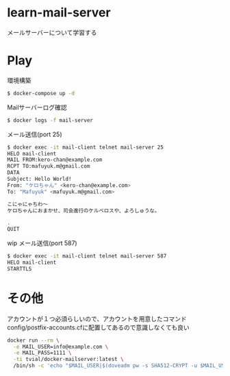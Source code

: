 # learn-mail-server
メールサーバーについて学習する

# Play
環境構築
```bash
$ docker-compose up -d
```

Mailサーバーログ確認
```bash
$ docker logs -f mail-server
```

メール送信(port 25)
```bash
$ docker exec -it mail-client telnet mail-server 25
HELO mail-client
MAIL FROM:kero-chan@example.com
RCPT TO:mafuyuk.m@gmail.com
DATA
Subject: Hello World!
From: "ケロちゃん" <kero-chan@example.com>
To: "Mafuyuk" <mafuyuk.m@gmail.com>

こにゃにゃちわ～
ケロちゃんにおまかせ、司会進行のケルベロスや、よろしゅうな。

.
QUIT
```

wip メール送信(port 587)
```bash
$ docker exec -it mail-client telnet mail-server 587
HELO mail-client
STARTTLS
```

# その他
アカウントが１つ必須らしいので、アカウントを用意したコマンド
config/postfix-accounts.cfに配置してあるので意識しなくても良い
```bash
docker run --rm \
  -e MAIL_USER=info@example.com \
  -e MAIL_PASS=1111 \
  -ti tvial/docker-mailserver:latest \
  /bin/sh -c 'echo "$MAIL_USER|$(doveadm pw -s SHA512-CRYPT -u $MAIL_USER -p $MAIL_PASS)"'
```